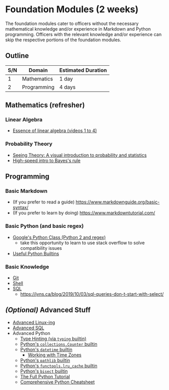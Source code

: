 #   Foundation Modules (2 weeks) 
The foundation modules cater to officers without the necessary mathematical knowledge and/or experience in Markdown and Python programming. Officers with the relevant knowledge and/or experience can skip the respective portions of the foundation modules.


##  Outline
| S/N | Domain      | Estimated Duration |
| --- | ----------- | ------------------ |
| 1   | Mathematics | 1 day              |
| 2   | Programming | 4 days             |


##  Mathematics (refresher)

### Linear Algebra
*   [Essence of linear algebra (videos 1 to 4)](https://www.youtube.com/playlist?list=PLZHQObOWTQDPD3MizzM2xVFitgF8hE_ab)

### Probability Theory
*   [Seeing Theory: A visual introduction to probability and statistics](https://seeing-theory.brown.edu/index.html)
*   [High-speed intro to Bayes's rule](https://arbital.com/p/bayes_rule/?l=693)


##  Programming

### Basic Markdown
*   (If you prefer to read a guide) https://www.markdownguide.org/basic-syntax/
*   (If you prefer to learn by doing) https://www.markdowntutorial.com/

### Basic Python (and basic regex)
*   [Google's Python Class (Python 2 and regex)](https://developers.google.com/edu/python/)
    *   take this opportunity to learn to use stack overflow to solve compatibility issues
*   [Useful Python Builtins](https://treyhunner.com/2019/05/python-builtins-worth-learning/)

### Basic Knowledge
*   [Git](https://guides.github.com/introduction/git-handbook/)
*   [Shell](https://ubuntu.com/tutorials/command-line-for-beginners#1-overview)
*   [SQL](https://mystery.knightlab.com/walkthrough.html)
    *   https://jvns.ca/blog/2019/10/03/sql-queries-don-t-start-with-select/


##  *(Optional)* Advanced Stuff
*   [Advanced Linux-ing](https://cs2043-sp16.github.io/schedule.html)
*   [Advanced SQL](https://www.kaggle.com/learn/advanced-sql)
*   Advanced Python
    *   [Type Hinting (via `typing` builtin)](https://realpython.com/python-type-checking/)
    *   [Python's `collections.Counter` builtin](https://pymotw.com/3/collections/counter.html)
    *   [Python's `datetime` builtin](https://pymotw.com/3/datetime/)
        *   [Working with Time Zones](https://www.youtube.com/watch?v=rz3D8VG_2TY)
    *   [Python's `pathlib` builtin](https://realpython.com/python-pathlib/)
    *   [Python's `functools.lru_cache` builtin](https://docs.python.org/3/library/functools.html#functools.lru_cache)
    *   [Python's `bisect` builtin](https://docs.python.org/3/library/bisect.html)
    *   [The Full Python Tutorial](https://docs.python.org/3/tutorial/)
    *   [Comprehensive Python Cheatsheet](https://gto76.github.io/python-cheatsheet/)
